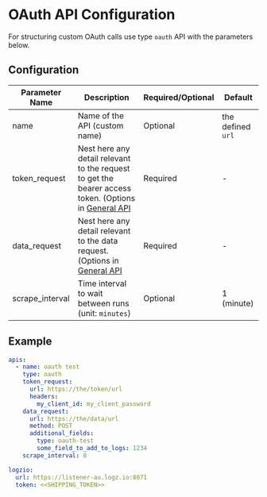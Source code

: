 # OAuth API Configuration
For structuring custom OAuth calls use type `oauth` API with the parameters below.

## Configuration
| Parameter Name  | Description                                                                                                                  | Required/Optional | Default           |
|-----------------|------------------------------------------------------------------------------------------------------------------------------|-------------------|-------------------|
| name            | Name of the API (custom name)                                                                                                | Optional          | the defined `url` |
| token_request   | Nest here any detail relevant to the request to get the bearer access token. (Options in [General API](../general/README.md) | Required          | -                 |
| data_request    | Nest here any detail relevant to the data request. (Options in [General API](../general/README.md)                           | Required          | -                 |
| scrape_interval | Time interval to wait between runs (unit: `minutes`)                                                                         | Optional          | 1 (minute)        |

## Example
```Yaml
apis:
  - name: oauth test
    type: oauth
    token_request:
      url: https://the/token/url
      headers:
        my_client_id: my_client_password
    data_request:
      url: https://the/data/url
      method: POST
      additional_fields:
        type: oauth-test
        some_field_to_add_to_logs: 1234
    scrape_interval: 8

logzio:
  url: https://listener-au.logz.io:8071
  token: <<SHIPPING_TOKEN>>
```
